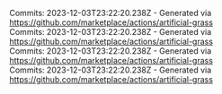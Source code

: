 Commits: 2023-12-03T23:22:20.238Z - Generated via https://github.com/marketplace/actions/artificial-grass
<br>
Commits: 2023-12-03T23:22:20.238Z - Generated via https://github.com/marketplace/actions/artificial-grass
<br>
Commits: 2023-12-03T23:22:20.238Z - Generated via https://github.com/marketplace/actions/artificial-grass
<br>
Commits: 2023-12-03T23:22:20.238Z - Generated via https://github.com/marketplace/actions/artificial-grass
<br>
